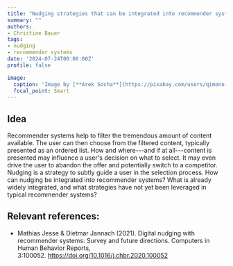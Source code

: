 ```yaml
---
title: "Nudging strategies that can be integrated into recommender systems"
summary: ""
authors:
- Christine Bauer
tags:
- nudging
- recommender systems
date: '2024-07-24T00:00:00Z'
profile: false

image:
  caption: 'Image by [**Arek Socha**](https://pixabay.com/users/qimono-1962238/?utm_source=link-attribution&utm_medium=referral&utm_campaign=image&utm_content=1767563) from [**Pixabay**](https://pixabay.com/users/qimono-1962238/?utm_source=link-attribution&utm_medium=referral&utm_campaign=image&utm_content=1767563).'
  focal_point: Smart
---
```


## Idea
Recommender systems help to filter the tremendous amount of content available. The user can then choose from the filtered content, typically presented as an ordered list.
How and where---and if at all---content is presented may influence a user's decision on what to select. It may even drive the user to abandon the offer and potentially switch to a competitor.
Nudging is a strategy to subtly guide a user in the selection process.
How can nudging be integrated into recommender systems? What is already widely integrated, and what strategies have not yet been leveraged in typical recommender systems?


## Relevant references:
- Mathias Jesse & Dietmar Jannach (2021). Digital nudging with recommender systems: Survey and future directions. Computers in Human Behavior Reports, 3:100052. https://doi.org/10.1016/j.chbr.2020.100052